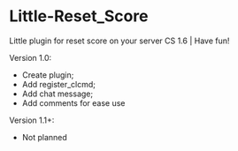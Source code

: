 # Little-Reset_Score

Little plugin for reset score on your server CS 1.6 | Have fun!

Version 1.0:
- Create plugin;
- Add register_clcmd;
- Add chat message;
- Add comments for ease use

Version 1.1+:
- Not planned 
